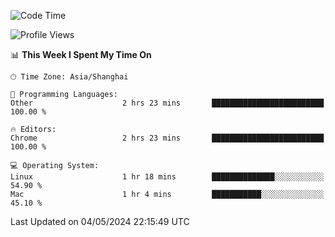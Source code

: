 <!--START_SECTION:waka-->
![Code Time](http://img.shields.io/badge/Code%20Time-2%2C218%20hrs%2039%20mins-blue)

![Profile Views](http://img.shields.io/badge/Profile%20Views-0-blue)

📊 **This Week I Spent My Time On** 

```text
🕑︎ Time Zone: Asia/Shanghai

💬 Programming Languages: 
Other                    2 hrs 23 mins       █████████████████████████   100.00 % 

🔥 Editors: 
Chrome                   2 hrs 23 mins       █████████████████████████   100.00 % 

💻 Operating System: 
Linux                    1 hr 18 mins        ██████████████░░░░░░░░░░░   54.90 % 
Mac                      1 hr 4 mins         ███████████░░░░░░░░░░░░░░   45.10 % 
```


 Last Updated on 04/05/2024 22:15:49 UTC
<!--END_SECTION:waka-->